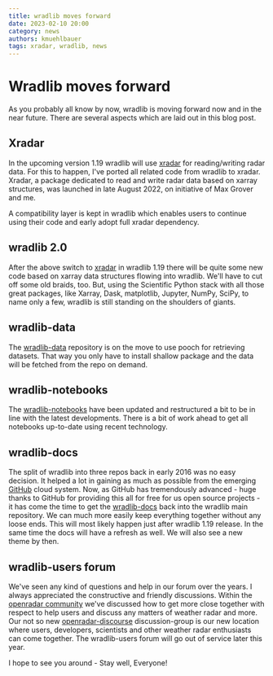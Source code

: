 ```yaml
---
title: wradlib moves forward
date: 2023-02-10 20:00
category: news
authors: kmuehlbauer
tags: xradar, wradlib, news
---
```


# Wradlib moves forward 

As you probably all know by now, wradlib is moving forward now and in the near future. There are several aspects which 
are laid out in this blog post.

## Xradar

In the upcoming version 1.19 wradlib will use [xradar](https://docs.openradarscience.org/projects/xradar) for reading/writing 
radar data. For this to happen, I've ported all related code from wradlib to xradar. Xradar, a package dedicated to read 
and write radar data based on xarray structures, was launched in late August 2022, on initiative of Max Grover and me.

A compatibility layer is kept in wradlib which enables users to continue using their code and early adopt full xradar 
dependency.

## wradlib 2.0

After the above switch to [xradar](https://docs.openradarscience.org/projects/xradar) in wradlib 1.19 there will be quite 
some new code based on xarray data structures flowing into wradlib. We'll have to cut off some old braids, too. But, 
using the Scientific Python stack with all those great packages, like Xarray, Dask, matplotlib, Jupyter, NumPy, SciPy, 
to name only a few, wradlib is still standing on the shoulders of giants.

## wradlib-data

The [wradlib-data](https://github.com/wradlib/wradlib-data) repository is on the move to use pooch for retrieving datasets. 
That way you only have to install shallow package and the data will be fetched from the repo on demand. 

## wradlib-notebooks

The [wradlib-notebooks](https://github.com/wradlib/wradlib-notebooks) have been updated and restructured a bit to be in 
line with the latest developments. There is a bit of work ahead to get all notebooks up-to-date using recent technology.

## wradlib-docs

The split of wradlib into three repos back in early 2016 was no easy decision. It helped a lot in gaining as much 
as possible from the emerging [GitHub](https://github.com) cloud system. Now, as GitHub has tremendously advanced - huge
thanks to GitHub for providing this all for free for us open source projects - it has come the time to get the 
[wradlib-docs](https://github.com/wradlib/wradlib-docs) back into the wradlib main repository. We can much more easily 
keep everything together without any loose ends. This will most likely happen just after wradlib 1.19 release. In the 
same time the docs will have a refresh as well. We will also see a new theme by then.
    
## wradlib-users forum

We've seen any kind of questions and help in our forum over the years. I always appreciated the constructive and friendly
discussions. Within the [openradar community](https://openradarscience.org/) we've discussed how to get more close 
together with respect to help users and discuss any matters of weather radar and more. Our not so new 
[openradar-discourse](https://openradar.discourse.group/) discussion-group is our new location where users, 
developers, scientists and other weather radar enthusiasts can come together. The wradlib-users forum will go out of 
service later this year. 

I hope to see you around - Stay well, Everyone!
